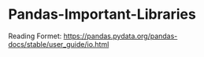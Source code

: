 # Pandas-Important-Libraries

Reading Formet: https://pandas.pydata.org/pandas-docs/stable/user_guide/io.html
